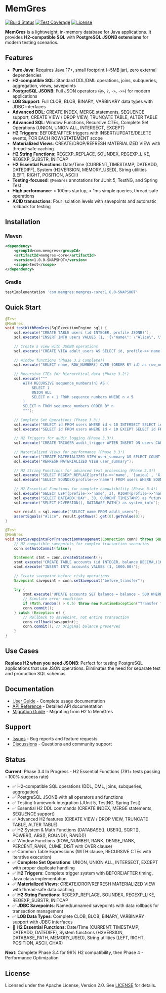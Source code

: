 # MemGres

[![Build Status](https://github.com/memgres/memgres-core/workflows/CI/badge.svg)](https://github.com/memgres/memgres-core/actions)
[![Test Coverage](https://img.shields.io/badge/coverage-100%25-brightgreen.svg)](https://github.com/memgres/memgres-core)
[![License](https://img.shields.io/badge/License-Apache%202.0-blue.svg)](https://opensource.org/licenses/Apache-2.0)

**MemGres** is a lightweight, in-memory database for Java applications. It provides **H2-compatible SQL** with **PostgreSQL JSONB extensions** for modern testing scenarios.

## Features

- **Pure Java**: Requires Java 17+, small footprint (~5MB jar), zero external dependencies
- **H2-compatible SQL**: Standard DDL/DML operations, joins, subqueries, aggregation, views, savepoints  
- **PostgreSQL JSONB**: Full JSON operators (`@>`, `?`, `->`, `->>`) for modern applications
- **LOB Support**: Full CLOB, BLOB, BINARY, VARBINARY data types with JDBC interfaces
- **Advanced DDL**: CREATE INDEX, MERGE statements, SEQUENCE support, CREATE VIEW / DROP VIEW, TRUNCATE TABLE, ALTER TABLE
- **Advanced SQL**: Window Functions, Recursive CTEs, Complete Set Operations (UNION, UNION ALL, INTERSECT, EXCEPT)
- **H2 Triggers**: BEFORE/AFTER triggers with INSERT/UPDATE/DELETE events, FOR EACH ROW/STATEMENT scope
- **Materialized Views**: CREATE/DROP/REFRESH MATERIALIZED VIEW with thread-safe caching
- **H2 String Functions**: REGEXP_REPLACE, SOUNDEX, REGEXP_LIKE, REGEXP_SUBSTR, INITCAP
- **H2 Essential Functions**: Date/Time (CURRENT_TIMESTAMP, DATEADD, DATEDIFF), System (H2VERSION, MEMORY_USED), String utilities (LEFT, RIGHT, POSITION, ASCII)
- **Testing-focused**: `@MemGres` annotations for JUnit 5, TestNG, and Spring Test
- **High performance**: < 100ms startup, < 1ms simple queries, thread-safe operations
- **ACID transactions**: Four isolation levels with savepoints and automatic rollback for testing

## Installation

### Maven
```xml
<dependency>
    <groupId>com.memgres</groupId>
    <artifactId>memgres-core</artifactId>
    <version>1.0.0-SNAPSHOT</version>
    <scope>test</scope>
</dependency>
```

### Gradle
```gradle
testImplementation 'com.memgres:memgres-core:1.0.0-SNAPSHOT'
```

## Quick Start

```java
@Test
@MemGres
void testWithMemGres(SqlExecutionEngine sql) {
    sql.execute("CREATE TABLE users (id INTEGER, profile JSONB)");
    sql.execute("INSERT INTO users VALUES (1, '{\"name\": \"Alice\", \"age\": 30}')");
    
    // Create a view with JSONB operations
    sql.execute("CREATE VIEW adult_users AS SELECT id, profile->>'name' as name FROM users WHERE profile @> '{\"age\": 30}'");
    
    // Window functions (Phase 3.2 Complete!)
    sql.execute("SELECT name, ROW_NUMBER() OVER (ORDER BY id) as row_num FROM adult_users");
    
    // Recursive CTEs for hierarchical data (Phase 3.2!)
    sql.execute("""
        WITH RECURSIVE sequence_numbers(n) AS (
            SELECT 1 
            UNION ALL 
            SELECT n + 1 FROM sequence_numbers WHERE n < 5
        )
        SELECT n FROM sequence_numbers ORDER BY n
        """);
    
    // Complete Set Operations (Phase 3.3!)
    sql.execute("SELECT id FROM users WHERE id < 10 INTERSECT SELECT id FROM users WHERE id > 5");
    sql.execute("SELECT id FROM users WHERE id < 10 EXCEPT SELECT id FROM users WHERE id > 8");
    
    // H2 Triggers for audit logging (Phase 3.3!)
    sql.execute("CREATE TRIGGER audit_trigger AFTER INSERT ON users CALL 'com.example.AuditTrigger'");
    
    // Materialized Views for performance (Phase 3.3!)
    sql.execute("CREATE MATERIALIZED VIEW user_summary AS SELECT COUNT(*) as total FROM users");
    sql.execute("REFRESH MATERIALIZED VIEW user_summary");
    
    // H2 String Functions for advanced text processing (Phase 3.3!)
    sql.execute("SELECT REGEXP_REPLACE(profile->>'name', '[aeiou]', 'X', 'i') FROM users");
    sql.execute("SELECT SOUNDEX(profile->>'name') FROM users WHERE SOUNDEX(profile->>'name') = SOUNDEX('Alice')");
    
    // H2 Essential Functions for complete compatibility (Phase 3.4!)
    sql.execute("SELECT LEFT(profile->>'name', 3), RIGHT(profile->>'name', 3) FROM users");
    sql.execute("SELECT DATEADD('DAY', 30, CURRENT_TIMESTAMP) as future_date");
    sql.execute("SELECT H2VERSION(), DATABASE_PATH() as system_info");
    
    var result = sql.execute("SELECT name FROM adult_users");
    assertEquals("Alice", result.getRows().get(0).getValue(0));
}

@Test  
@MemGres
void testSavepointsForTransactionManagement(Connection conn) throws SQLException {
    // H2-compatible savepoints for complex transaction scenarios
    conn.setAutoCommit(false);
    
    Statement stmt = conn.createStatement();
    stmt.execute("CREATE TABLE accounts (id INTEGER, balance DECIMAL(10,2))");
    stmt.execute("INSERT INTO accounts VALUES (1, 1000.00)");
    
    // Create savepoint before risky operations
    Savepoint savepoint = conn.setSavepoint("before_transfer");
    
    try {
        stmt.execute("UPDATE accounts SET balance = balance - 500 WHERE id = 1");
        // Simulate error condition
        if (Math.random() > 0.5) throw new RuntimeException("Transfer failed");
        conn.commit();
    } catch (Exception e) {
        // Rollback to savepoint, not entire transaction
        conn.rollback(savepoint);
        conn.commit(); // Original balance preserved
    }
}
```

## Use Cases

**Replace H2 when you need JSONB**: Perfect for testing PostgreSQL applications that use JSON operations. Eliminates the need for separate test and production SQL schemas.

## Documentation

- [User Guide](docs/USER_GUIDE.md) - Complete usage documentation
- [API Reference](docs/API_REFERENCE.md) - Detailed API documentation  
- [Migration Guide](docs/MIGRATION.md) - Migrating from H2 to MemGres

## Support

- [Issues](https://github.com/memgres/memgres-core/issues) - Bug reports and feature requests
- [Discussions](https://github.com/memgres/memgres-core/discussions) - Questions and community support

## Status

**Current**: Phase 3.4 In Progress - H2 Essential Functions (791+ tests passing - 100% success rate)
- ✅ H2-compatible SQL operations (DDL, DML, joins, subqueries, aggregation)  
- ✅ PostgreSQL JSONB with all operators and functions
- ✅ Testing framework integration (JUnit 5, TestNG, Spring Test)
- ✅ Essential H2 DDL commands (CREATE INDEX, MERGE statements, SEQUENCE support)
- ✅ Advanced H2 features (CREATE VIEW / DROP VIEW, TRUNCATE TABLE, ALTER TABLE)
- ✅ H2 System & Math Functions (DATABASE(), USER(), SQRT(), POWER(), ABS(), ROUND(), RAND())
- ✅ Window Functions (ROW_NUMBER, RANK, DENSE_RANK, PERCENT_RANK, CUME_DIST with OVER clause)
- ✅ Common Table Expressions (WITH clause, RECURSIVE CTEs with iterative execution)
- ✅ **Complete Set Operations**: UNION, UNION ALL, INTERSECT, EXCEPT with proper duplicate handling
- ✅ **H2 Triggers**: Complete trigger system with BEFORE/AFTER timing, Java class implementation
- ✅ **Materialized Views**: CREATE/DROP/REFRESH MATERIALIZED VIEW with thread-safe data caching
- ✅ **H2 String Functions**: REGEXP_REPLACE, SOUNDEX, REGEXP_LIKE, REGEXP_SUBSTR, INITCAP
- ✅ **JDBC Savepoints**: Named/unnamed savepoints with data rollback for transaction management
- ✅ **LOB Data Types**: Complete CLOB, BLOB, BINARY, VARBINARY support with JDBC interfaces
- 🔄 **H2 Essential Functions**: Date/Time (CURRENT_TIMESTAMP, DATEADD, DATEDIFF), System functions (H2VERSION, DATABASE_PATH, MEMORY_USED), String utilities (LEFT, RIGHT, POSITION, ASCII, CHAR)

**Next**: Complete Phase 3.4 for 99% H2 compatibility, then Phase 4 - Performance Optimization

## License

Licensed under the Apache License, Version 2.0. See [LICENSE](LICENSE) for details.